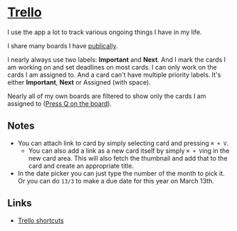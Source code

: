 # [Trello](https://trello.com)
I use the app a lot to track various ongoing things I have in my life.

I share many boards I have [publically](../../sharing/my-trello.md).

I nearly always use two labels: __Important__ and __Next__. And I mark the cards I am working on and set deadlines on most cards. I can only work on the cards I am assigned to. And a card can't have multiple priority labels. It's either __Important__, __Next__ or Assigned (with space).

Nearly all of my own boards are filtered to show only the cards I am assigned to ([Press Q on the board](https://trello.com/shortcuts)).

## Notes
- You can attach link to card by simply selecting card and pressing `⌘ + V`.
	- You can also add a link as a new card itself by simply `⌘ + V`ing in the new card area. This will also fetch the thumbnail and add that to the card and create an appropriate title.
- In the date picker you can just type the number of the month to pick it. Or you can do `13/3` to make a due date for this year on March 13th.

## Links
- [Trello shortcuts](https://trello.com/shortcuts)